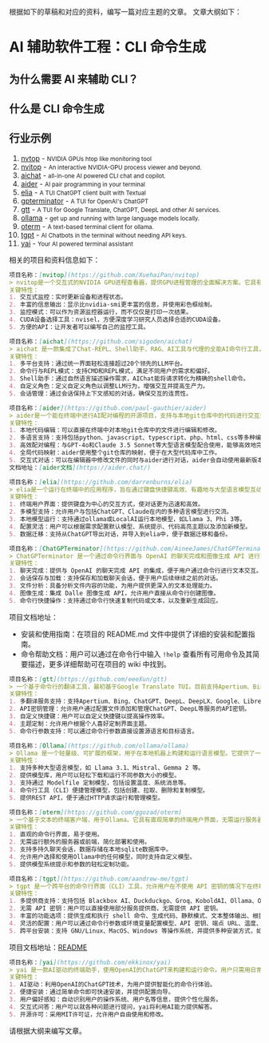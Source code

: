 根据如下的草稿和对应的资料，编写一篇对应主题的文章。
文章大纲如下：
# AI 辅助软件工程：CLI 命令生成
## 为什么需要 AI 来辅助 CLI？
## 什么是 CLI 命令生成
## 行业示例
1. [nvtop](https://github.com/Syllo/nvtop) - <small>NVIDIA GPUs htop like monitoring tool</small>
2. [nvitop](https://github.com/XuehaiPan/nvitop) - <small>An interactive NVIDIA-GPU process viewer and beyond.</small>
3. [aichat](https://github.com/sigoden/aichat) - <small>all-in-one AI powered CLI chat and copilot.</small>
4. [aider](https://github.com/paul-gauthier/aider) - <small>AI pair programming in your terminal</small>
5. [elia](https://github.com/darrenburns/elia) - <small>A TUI ChatGPT client built with Textual</small>
6. [gpterminator](https://github.com/AineeJames/ChatGPTerminator) - <small>A TUI for OpenAI's ChatGPT</small>
7. [gtt](https://github.com/eeeXun/gtt) - <small>A TUI for Google Translate, ChatGPT, DeepL and other AI services.</small>
8. [ollama](https://github.com/ollama/ollama) - <small>get up and running with large language models locally.</small>
9. [oterm](https://github.com/ggozad/oterm) - <small>A text-based terminal client for ollama.</small>
10. [tgpt](https://github.com/aandrew-me/tgpt) - <small>AI Chatbots in the terminal without needing API keys.</small>
11. [yai](https://github.com/ekkinox/yai) - <small>Your AI powered terminal assistant</small>

相关的项目和资料信息如下：

```markdown
项目名称：[nvitop](https://github.com/XuehaiPan/nvitop)
> nvitop是一个交互式的NVIDIA GPU进程查看器，提供GPU进程管理的全面解决方案。它具有丰富的信息和色彩化的界面，可实时更新设备和进程状态。除了监控功能，还包括许多其他特性，如树视图、环境变量查看、进程过滤、进程指标监控等。此外，该软件包还提供了CUDA设备选择工具nvisel，方便深度学习研究人员使用。它还提供了方便的API，让开发者可以编写自己的监控工具。
关键特性：
1. 交互式监控：实时更新设备和进程状态。
2. 丰富的信息输出：显示比nvidia-smi更丰富的信息，并使用彩色框绘制。
3. 监控模式：可以作为资源监控器运行，而不仅仅是打印一次结果。
4. CUDA设备选择工具：nvisel，方便深度学习研究人员选择合适的CUDA设备。
5. 方便的API：让开发者可以编写自己的监控工具。
```
```markdown
项目名称：[aichat](https://github.com/sigoden/aichat)
> aichat 是一款集成了Chat-REPL、Shell助手、RAG、AI工具与代理的全能AI命令行工具，支持接入OpenAI、Claude、Gemini、Ollama、Groq等超过20个领先的LLM平台。
关键特性：
1. 多平台支持：通过统一界面轻松连接超过20个领先的LLM平台。
2. 命令行与REPL模式：支持CMD和REPL模式，满足不同用户的需求和偏好。
3. Shell助手：通过自然语言描述操作需求，AIChat能将请求转化为精确的shell命令。
4. 自定义角色：定义自定义角色以调整LLM行为，增强交互并提高生产力。
5. 会话管理：通过会话保持上下文感知的对话，确保交互的连贯性。
```
```markdown
项目名称：[aider](https://github.com/paul-gauthier/aider)
> aider是一个能在终端中进行AI配对编程的开源项目，支持与本地git仓库中的代码进行交互式编辑。
关键特性：
1. 本地代码编辑：可以直接在终端中对本地git仓库中的文件进行编辑和修改。
2. 多语言支持：支持包括python、javascript、typescript、php、html、css等多种编程语言。
3. 高效配对编程：与GPT-4o和Claude 3.5 Sonnet等大型语言模型配合使用，能够高效地完成代码编写和问题修复。
4. 全局代码映射：aider使用整个git仓库的映射，便于在大型代码库中工作。
5. 交互式对话：可以在编辑器中修改文件的同时与aider进行对话，aider会自动使用最新版本的文件。
文档地址：[aider文档](https://aider.chat/)
```
```markdown
项目名称：[elia](https://github.com/darrenburns/elia)
> elia是一个运行在终端中的应用程序，旨在通过键盘快捷键高效、有趣地与大型语言模型互动。支持与ChatGPT、Claude、Llama 3、Phi 3、Mistral、Gemma等模型对话，并将对话存储在本地SQLite数据库中。
关键特性：
1. 终端用户界面：提供键盘为中心的交互方式，使对话更为迅速和高效。
2. 多模型支持：允许用户与包括ChatGPT、Claude在内的多种语言模型进行交流。
3. 本地模型运行：支持通过ollama或LocalAI运行本地模型，如Llama 3、Phi 3等。
4. 配置灵活：用户可以根据需求配置默认模型、系统提示、代码高亮主题以及添加新模型。
5. 数据迁移：支持从ChatGPT导出对话，并导入到elia中，便于数据迁移和备份。
```
```markdown
项目名称：[ChatGPTerminator](https://github.com/AineeJames/ChatGPTerminator)
> ChatGPTerminator 是一个通过命令行界面与 OpenAI 的聊天完成和图像生成 API 进行交互的工具。
关键特性：
1. 聊天完成：提供与 OpenAI 的聊天完成 API 的集成，便于用户通过命令行进行文本交互。
2. 会话保存与加载：支持保存和加载聊天会话，便于用户后续继续之前的对话。
3. 文件分析：具备分析文件内容的功能，为用户提供更深入的文本处理能力。
4. 图像生成：集成 Dalle 图像生成 API，允许用户直接从命令行创建图像。
5. 命令行快捷操作：支持通过命令行快速复制代码或文本，以及重新生成回应。
``` 
项目文档地址：
- 安装和使用指南：在项目的 README.md 文件中提供了详细的安装和配置指南。
- 命令帮助文档：用户可以通过在命令行中输入 `!help` 查看所有可用命令及其简要描述，更多详细帮助可在项目的 wiki 中找到。
```markdown
项目名称：[gtt](https://github.com/eeeXun/gtt)
> 一个基于命令行的翻译工具，最初基于Google Translate TUI。目前支持Apertium、Bing、ChatGPT、DeepL、DeepLX、Google、LibreTranslate和Reverso等翻译服务。
关键特性：
1. 多翻译服务支持：支持Apertium、Bing、ChatGPT、DeepL、DeepLX、Google、LibreTranslate和Reverso等。
2. API密钥管理：允许用户通过配置文件添加和管理ChatGPT、DeepL等服务的API密钥。
3. 自定义快捷键：用户可以自定义快捷键以提高操作效率。
4. 主题定制：允许用户根据个人喜好定制界面主题。
5. 命令行参数支持：可以通过命令行参数直接设置源语言和目标语言。
```
```markdown
项目名称：[Ollama](https://github.com/ollama/ollama)
> Ollama 是一个轻量级、可扩展的框架，用于在本地机器上构建和运行语言模型。它提供了一个简单的 API 用于创建、运行和管理模型，并包含一系列预构建的模型，可以轻松地应用于各种应用程序。
关键特性：
1. 支持多种大型语言模型，如 Llama 3.1、Mistral、Gemma 2 等。
2. 提供模型库，用户可以轻松下载和运行不同参数大小的模型。
3. 支持通过 Modelfile 定制模型，包括设置温度、系统消息等。
4. 命令行工具（CLI）便捷管理模型，包括创建、拉取、删除和复制模型。
5. 提供REST API，便于通过HTTP请求运行和管理模型。
```
```markdown
项目名称：[oterm](https://github.com/ggozad/oterm)
> 一个基于文本的终端客户端，用于Ollama。它具有直观简单的终端用户界面，无需运行服务器或前端，只需在终端中输入oterm即可。支持多个持久聊天会话，并与系统提示及参数自定义一起存储在sqlite中。用户可以使用Ollama中的任何模型，或自定义模型，并允许轻松定制模型的系统提示和参数。
关键特性：
1. 直观的命令行界面，易于使用。
2. 无需运行额外的服务器或前端，简化部署和使用。
3. 支持多持久聊天会话，数据存储在本地sqlite数据库中。
4. 允许用户选择和使用Ollama中的任何模型，同时支持自定义模型。
5. 提供模型系统提示和参数的轻松定制功能。
```
```markdown
项目名称：[tgpt](https://github.com/aandrew-me/tgpt)
> tgpt 是一个跨平台的命令行界面（CLI）工具，允许用户在不使用 API 密钥的情况下在终端中使用 AI 聊天机器人。
关键特性：
1. 多提供商支持：支持包括 Blackbox AI、Duckduckgo、Groq、KoboldAI、Ollama、OpenAI 和 Phind 在内的多个 AI 服务提供商。
2. 无需 API 密钥：用户可以直接使用部分服务提供商，无需提供 API 密钥。
3. 丰富的功能选项：提供生成和执行 shell 命令、生成代码、静默模式、文本整体输出、根据文本生成图像等多种功能。
4. 灵活的配置：用户可以通过命令行参数或环境变量配置模型、API 密钥、端点 URL、温度、top_p、最大响应长度等参数。
5. 跨平台安装：支持 GNU/Linux、MacOS、Windows 等操作系统，并提供多种安装方式，如通过脚本安装、使用 Pacman、Scoop 等。
``` 
项目文档地址：[README](https://github.com/aandrew-me/tgpt/blob/main/README.md)
```markdown
项目名称：[yai](https://github.com/ekkinox/yai)
> yai 是一款AI驱动的终端助手，使用OpenAI的ChatGPT来构建和运行命令。用户只需用日常语言描述命令，yai就可以完成剩余的工作。它了解用户的操作系统、用户名、shell和家庭目录等信息，还可以通过额外偏好设置来优化体验。
关键特性：
1. AI驱动：利用OpenAI的ChatGPT技术，为用户提供智能化的命令行体验。
2. 便捷安装：通过简单命令即可快速安装，并提供配置向导。
3. 用户偏好感知：自动识别用户的操作系统、用户名等信息，提供个性化服务。
4. 交互式问答：用户可以就各种问题进行提问，yai将利用AI能力提供解答。
5. 开源许可：采用MIT许可证，允许用户自由使用和修改。
```
请根据大纲来编写文章。